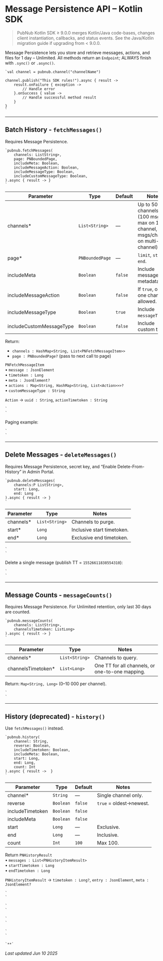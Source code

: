 # Message Persistence API – Kotlin SDK

> PubNub Kotlin SDK ≥ 9.0.0 merges Kotlin/Java code-bases, changes client instantiation, callbacks, and status events. See the Java/Kotlin migration guide if upgrading from < 9.0.0.

Message Persistence lets you store and retrieve messages, actions, and files for 1 day – Unlimited. All methods return an `Endpoint`; ALWAYS finish with `.sync()` or `.async()`.

``` 
`val channel = pubnub.channel("channelName")  
  
channel.publish("This SDK rules!").async { result ->  
    result.onFailure { exception ->  
        // Handle error  
    }.onSuccess { value ->  
        // Handle successful method result  
    }  
}  
`
```

---

## Batch History - `fetchMessages()`

Requires Message Persistence.

``` 
`pubnub.fetchMessages(  
    channels: ListString>,  
    page: PNBoundedPage,  
    includeMeta: Boolean,  
    includeMessageAction: Boolean,  
    includeMessageType: Boolean,  
    includeCustomMessageType: Boolean,  
).async { result -> }  
`
```

Parameter | Type | Default | Notes
--------- | ---- | ------- | -----
channels* | `List<String>` | — | Up to 500 channels (100 msgs max on 1 channel, 25 msgs/channel on multi-channel).
page* | `PNBoundedPage` | — | `limit`, `start`, `end`.
includeMeta | `Boolean` | `false` | Include message metadata.
includeMessageAction | `Boolean` | `false` | If `true`, only one channel allowed.
includeMessageType | `Boolean` | `true` | Include `messageType`.
includeCustomMessageType | `Boolean` | `false` | Include custom type.

Return:
* `channels : HashMap<String, List<PNFetchMessageItem>>`
* `page : PNBoundedPage?` (pass to next call to page)

`PNFetchMessageItem`  
• `message : JsonElement`  
• `timetoken : Long`  
• `meta : JsonElement?`  
• `actions : Map<String, HashMap<String, List<Action>>>?`  
• `customMessageType : String`

`Action` → `uuid : String`, `actionTimetoken : String`

``` 
`  
`
```

Paging example:

``` 
`  
`
```

---

## Delete Messages - `deleteMessages()`

Requires Message Persistence, secret key, and “Enable Delete-From-History” in Admin Portal.

``` 
`pubnub.deleteMessages(  
    channels:P ListString>,  
    start: Long,  
    end: Long  
).async { result -> }  
`
```

Parameter | Type | Notes
--------- | ---- | -----
channels* | `List<String>` | Channels to purge.
start* | `Long` | Inclusive start timetoken.
end* | `Long` | Exclusive end timetoken.

``` 
`  
`
```

Delete a single message (publish TT = `15526611838554310`):

``` 
`  
`
```

---

## Message Counts - `messageCounts()`

Requires Message Persistence. For Unlimited retention, only last 30 days are counted.

``` 
`pubnub.messageCounts(  
    channels: ListString>,  
    channelsTimetoken: ListLong>  
).async { result -> }  
`
```

Parameter | Type | Notes
--------- | ---- | -----
channels* | `List<String>` | Channels to query.
channelsTimetoken* | `List<Long>` | One TT for all channels, or one-to-one mapping.

Return: `Map<String, Long>` (0–10 000 per channel).

``` 
`  
`
```

---

## History (deprecated) - `history()`

Use `fetchMessages()` instead.

``` 
`pubnub.history(  
    channel: String,  
    reverse: Boolean,  
    includeTimetoken: Boolean,  
    includeMeta: Boolean,  
    start: Long,  
    end: Long,  
    count: Int  
).async { result ->  }  
`
```

Parameter | Type | Default | Notes
--------- | ---- | ------- | -----
channel* | `String` | — | Single channel only.
reverse | `Boolean` | `false` | `true` = oldest→newest.
includeTimetoken | `Boolean` | `false` |
includeMeta | `Boolean` | `false` |
start | `Long` | — | Exclusive.
end | `Long` | — | Inclusive.
count | `Int` | `100` | Max 100.

Return `PNHistoryResult`  
• `messages : List<PNHistoryItemResult>`  
• `startTimetoken : Long`  
• `endTimetoken : Long`

`PNHistoryItemResult` → `timetoken : Long?`, `entry : JsonElement`, `meta : JsonElement?`

``` 
`  
`
```
``` 
`  
`
```
``` 
`  
`
```
``` 
`  
`
```
``` 
`**`
```

_Last updated Jun 10 2025_